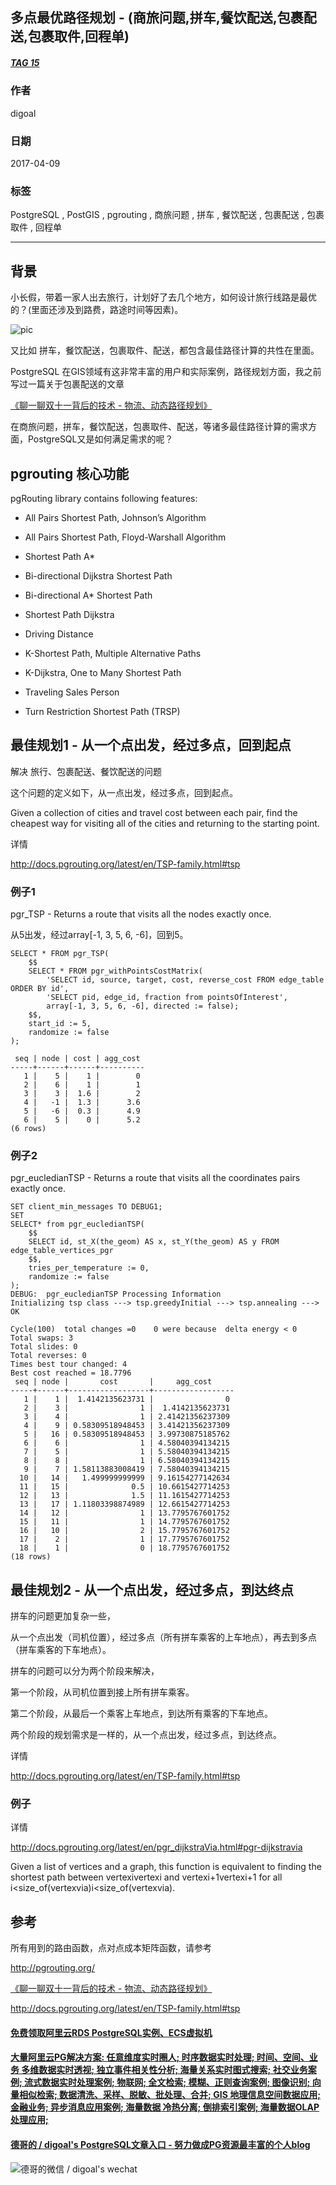 ## 多点最优路径规划 - (商旅问题,拼车,餐饮配送,包裹配送,包裹取件,回程单)  
##### [TAG 15](../class/15.md)
                                          
### 作者                                             
digoal                                     
                                      
### 日期                                                                                                         
2017-04-09                                    
                                         
### 标签                                      
PostgreSQL , PostGIS , pgrouting , 商旅问题 , 拼车 , 餐饮配送 , 包裹配送 , 包裹取件 , 回程单    
                                                                                                            
----                                                                                                      
                                                                                                               
## 背景      
小长假，带着一家人出去旅行，计划好了去几个地方，如何设计旅行线路是最优的？(里面还涉及到路费，路途时间等因素)。  
  
![pic](20170409_01_pic_001.jpg)  
  
又比如 拼车，餐饮配送，包裹取件、配送，都包含最佳路径计算的共性在里面。   
  
PostgreSQL 在GIS领域有这非常丰富的用户和实际案例，路径规划方面，我之前写过一篇关于包裹配送的文章  
  
[《聊一聊双十一背后的技术 - 物流、动态路径规划》](../201611/20161114_01.md)  
  
在商旅问题，拼车，餐饮配送，包裹取件、配送，等诸多最佳路径计算的需求方面，PostgreSQL又是如何满足需求的呢？  
  
## pgrouting 核心功能  
pgRouting library contains following features:  
  
- All Pairs Shortest Path, Johnson’s Algorithm  
  
- All Pairs Shortest Path, Floyd-Warshall Algorithm  
  
- Shortest Path A*  
  
- Bi-directional Dijkstra Shortest Path  
  
- Bi-directional A* Shortest Path  
  
- Shortest Path Dijkstra  
  
- Driving Distance  
  
- K-Shortest Path, Multiple Alternative Paths  
  
- K-Dijkstra, One to Many Shortest Path  
  
- Traveling Sales Person  
  
- Turn Restriction Shortest Path (TRSP)  
  
## 最佳规划1 - 从一个点出发，经过多点，回到起点  
解决 旅行、包裹配送、餐饮配送的问题  
  
这个问题的定义如下，从一点出发，经过多点，回到起点。  
  
Given a collection of cities and travel cost between each pair, find the cheapest way for visiting all of the cities and returning to the starting point.  
  
详情  
  
http://docs.pgrouting.org/latest/en/TSP-family.html#tsp  
  
### 例子1  
pgr_TSP - Returns a route that visits all the nodes exactly once.  
  
从5出发，经过array[-1, 3, 5, 6, -6]，回到5。  
  
```  
SELECT * FROM pgr_TSP(  
    $$  
    SELECT * FROM pgr_withPointsCostMatrix(  
        'SELECT id, source, target, cost, reverse_cost FROM edge_table ORDER BY id',  
        'SELECT pid, edge_id, fraction from pointsOfInterest',  
        array[-1, 3, 5, 6, -6], directed := false);  
    $$,  
    start_id := 5,  
    randomize := false  
);  
  
 seq | node | cost | agg_cost   
-----+------+------+----------  
   1 |    5 |    1 |        0  
   2 |    6 |    1 |        1  
   3 |    3 |  1.6 |        2  
   4 |   -1 |  1.3 |      3.6  
   5 |   -6 |  0.3 |      4.9  
   6 |    5 |    0 |      5.2  
(6 rows)  
```  
  
### 例子2  
pgr_eucledianTSP - Returns a route that visits all the coordinates pairs exactly once.  
  
```  
SET client_min_messages TO DEBUG1;  
SET  
SELECT* from pgr_eucledianTSP(  
    $$  
    SELECT id, st_X(the_geom) AS x, st_Y(the_geom) AS y FROM edge_table_vertices_pgr  
    $$,  
    tries_per_temperature := 0,  
    randomize := false  
);  
DEBUG:  pgr_eucledianTSP Processing Information  
Initializing tsp class ---> tsp.greedyInitial ---> tsp.annealing ---> OK  
  
Cycle(100) 	total changes =0	0 were because  delta energy < 0  
Total swaps: 3  
Total slides: 0  
Total reverses: 0  
Times best tour changed: 4  
Best cost reached = 18.7796  
 seq | node |       cost       |     agg_cost       
-----+------+------------------+------------------  
   1 |    1 |  1.4142135623731 |                0  
   2 |    3 |                1 |  1.4142135623731  
   3 |    4 |                1 | 2.41421356237309  
   4 |    9 | 0.58309518948453 | 3.41421356237309  
   5 |   16 | 0.58309518948453 | 3.99730875185762  
   6 |    6 |                1 | 4.58040394134215  
   7 |    5 |                1 | 5.58040394134215  
   8 |    8 |                1 | 6.58040394134215  
   9 |    7 | 1.58113883008419 | 7.58040394134215  
  10 |   14 |   1.499999999999 | 9.16154277142634  
  11 |   15 |              0.5 | 10.6615427714253  
  12 |   13 |              1.5 | 11.1615427714253  
  13 |   17 | 1.11803398874989 | 12.6615427714253  
  14 |   12 |                1 | 13.7795767601752  
  15 |   11 |                1 | 14.7795767601752  
  16 |   10 |                2 | 15.7795767601752  
  17 |    2 |                1 | 17.7795767601752  
  18 |    1 |                0 | 18.7795767601752  
(18 rows)  
```  
  
## 最佳规划2 - 从一个点出发，经过多点，到达终点  
拼车的问题更加复杂一些，  
  
从一个点出发（司机位置），经过多点（所有拼车乘客的上车地点），再去到多点（拼车乘客的下车地点）。  
  
拼车的问题可以分为两个阶段来解决，  
  
第一个阶段，从司机位置到接上所有拼车乘客。  
  
第二个阶段，从最后一个乘客上车地点，到达所有乘客的下车地点。  
  
两个阶段的规划需求是一样的，从一个点出发，经过多点，到达终点。  
  
详情  
  
http://docs.pgrouting.org/latest/en/TSP-family.html#tsp  
  
### 例子  
详情  
  
http://docs.pgrouting.org/latest/en/pgr_dijkstraVia.html#pgr-dijkstravia  
  
Given a list of vertices and a graph, this function is equivalent to finding the shortest path between vertexivertexi and vertexi+1vertexi+1 for all i<size_of(vertexvia)i<size_of(vertexvia).  
  
## 参考    
所有用到的路由函数，点对点成本矩阵函数，请参考  
  
http://pgrouting.org/  
  
[《聊一聊双十一背后的技术 - 物流、动态路径规划》](../201611/20161114_01.md)  
    
http://docs.pgrouting.org/latest/en/TSP-family.html#tsp  
  
  
  
  
  
  
  
  
  
  
  
  
  
  
  
  
  
  
  
  
  
  
  
  
  
  
  
  
  
  
  
  
  
  
  
  
  
#### [免费领取阿里云RDS PostgreSQL实例、ECS虚拟机](https://www.aliyun.com/database/postgresqlactivity "57258f76c37864c6e6d23383d05714ea")
  
  
#### [大量阿里云PG解决方案: 任意维度实时圈人; 时序数据实时处理; 时间、空间、业务 多维数据实时透视; 独立事件相关性分析; 海量关系实时图式搜索; 社交业务案例; 流式数据实时处理案例; 物联网; 全文检索; 模糊、正则查询案例; 图像识别; 向量相似检索; 数据清洗、采样、脱敏、批处理、合并; GIS 地理信息空间数据应用; 金融业务; 异步消息应用案例; 海量数据 冷热分离; 倒排索引案例; 海量数据OLAP处理应用;](https://yq.aliyun.com/topic/118 "40cff096e9ed7122c512b35d8561d9c8")
  
  
#### [德哥的 / digoal's PostgreSQL文章入口 - 努力做成PG资源最丰富的个人blog](https://github.com/digoal/blog/blob/master/README.md "22709685feb7cab07d30f30387f0a9ae")
  
  
![德哥的微信 / digoal's wechat](../pic/digoal_weixin.jpg "f7ad92eeba24523fd47a6e1a0e691b59")
  
